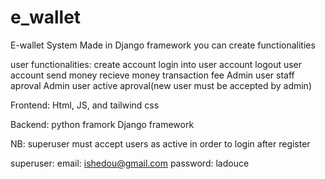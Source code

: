# e_wallet
E-wallet System Made in Django framework
you can create functionalities

user functionalities:
    create account
    login into user account
    logout user account
    send money
    recieve money
    transaction fee
    Admin user staff aproval
    Admin user active aproval(new user must be accepted by admin)

Frontend:
Html, JS, and tailwind css

Backend:
python framork Django framework

NB: superuser must accept users as active in order to login after register

superuser:
    email: ishedou@gmail.com
    password: ladouce
